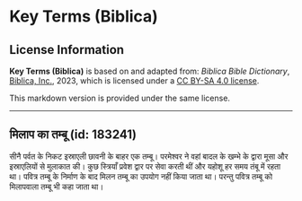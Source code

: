 # Key Terms (Biblica)

## License Information

**Key Terms (Biblica)** is based on and adapted from: _Biblica Bible Dictionary_, [Biblica, Inc.](https://www.biblica.com/), 2023, which is licensed under a [CC BY-SA 4.0 license](https://creativecommons.org/licenses/by-sa/4.0/legalcode.en).

This markdown version is provided under the same license.



--------------------------------

## मिलाप का तम्बू (id: 183241)

सीनै पर्वत के निकट इस्राएली छावनी के बाहर एक तम्बू। परमेश्वर ने वहां बादल के खम्भे के द्वारा मूसा और इस्राएलियों से मुलाकात की। कुछ स्त्रियाँ प्रवेश द्वार पर सेवा करती थीं और यहोशू हर समय तंबू में रहता था। पवित्र तम्बू के निर्माण के बाद मिलन तम्बू का उपयोग नहीं किया जाता था। परन्तु पवित्र तम्बू को मिलापवाला तम्बू भी कहा जाता था।


